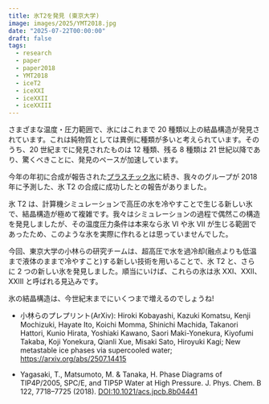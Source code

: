```yaml
---
title: 氷T2を発見 (東京大学)
image: images/2025/YMT2018.jpg
date: "2025-07-22T00:00:00"
draft: false
tags:
  - research
  - paper
  - paper2018
  - YMT2018
  - iceT2
  - iceXXI
  - iceXXII
  - iceXXIII
---
```


さまざまな温度・圧力範囲で、氷にはこれまで 20 種類以上の結晶構造が発見されています。これは純物質としては異例に種類が多いと考えられています。そのうち、20 世紀までに発見されたものは 12 種類、残る 8 種類は 21 世紀以降であり、驚くべきことに、発見のペースが加速しています。

今年の年初に合成が報告された[プラスチック氷]([TKT2008])に続き、我々のグループが 2018 年に予測した、氷 T2 の合成に成功したとの報告がありました。

氷 T2 は、計算機シミュレーションで高圧の水を冷やすことで生じる新しい氷で、結晶構造が極めて複雑です。我々はシミュレーションの過程で偶然この構造を発見しましたが、その温度圧力条件は本来なら氷 VI や氷 VII が生じる範囲であったため、このような氷を実際に作れるとは思っていませんでした。

今回、東京大学の小林らの研究チームは、超高圧で水を過冷却(融点よりも低温まで液体のままで冷やすこと)する新しい技術を用いることで、氷 T2 と、さらに 2 つの新しい氷を発見しました。順当にいけば、これらの氷は氷 XXI、XXII、XXIII と呼ばれる見込みです。

氷の結晶構造は、今世紀末までにいくつまで増えるのでしょうね!

- 小林らのプレプリント(ArXiv): Hiroki Kobayashi, Kazuki Komatsu, Kenji Mochizuki, Hayate Ito, Koichi Momma, Shinichi Machida, Takanori Hattori, Kunio Hirata, Yoshiaki Kawano, Saori Maki-Yonekura, Kiyofumi Takaba, Koji Yonekura, Qianli Xue, Misaki Sato, Hiroyuki Kagi; New metastable ice phases via supercooled water; https://arxiv.org/abs/2507.14415

- Yagasaki, T., Matsumoto, M. & Tanaka, H. Phase Diagrams of TIP4P/2005, SPC/E, and TIP5P Water at High Pressure. J. Phys. Chem. B 122, 7718–7725 (2018).
  [DOI:10.1021/acs.jpcb.8b04441](https://doi.org/10.1021/acs.jpcb.8b04441)
